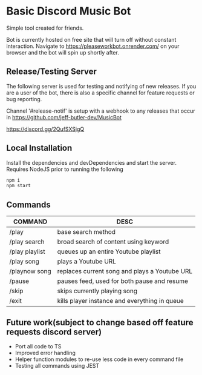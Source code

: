 # Basic Discord Music Bot

Simple tool created for friends.

Bot is currently hosted on free site that will turn off without constant interaction. Navigate to <https://pleaseworkbot.onrender.com/> on your browser and the bot will spin up shortly after.

## Release/Testing Server

The following server is used for testing and notifying of new releases. If you are a user of the bot, there is also a specific channel for feature requests or bug reporting.

Channel '#release-notif' is setup with a webhook to any releases that occur in <https://github.com/jeff-butler-dev/MusicBot>

<https://discord.gg/2QufSXSjgQ>

## Local Installation

Install the dependencies and devDependencies and start the server. Requires NodeJS prior to running the following

```sh
npm i
npm start
```

## Commands

| COMMAND        | DESC                                          |
| -------------- | --------------------------------------------- |
| /play          | base search method                            |
| /play search   | broad search of content using keyword         |
| /play playlist | queues up an entire Youtube playlist          |
| /play song     | plays a Youtube URL                           |
| /playnow song  | replaces current song and plays a Youtube URL |
| /pause         | pauses feed, used for both pause and resume   |
| /skip          | skips currently playing song                  |
| /exit          | kills player instance and everything in queue |

## Future work(subject to change based off feature requests discord server)

- Port all code to TS
- Improved error handling
- Helper function modules to re-use less code in every command file
- Testing all commands using JEST
